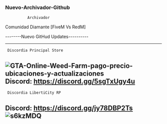 ###  Nuevo-Archivador-Github #####
              Archivador
              
  Comunidad Diamante [FiveM Vs RedM]              
              
--------Nuevo GitHud Updates----------

--------------------------------------
     Discordia Principal Store 
![GTA-Online-Weed-Farm-pago-precio-ubicaciones-y-actualizaciones](https://user-images.githubusercontent.com/45345955/151702286-c2a58807-b008-49c9-b1d4-f5914be04758.jpg)
Discord: https://discord.gg/5sgTxUgy4u
--------------------------------------
     Discordia LibertiCity RP 
Discord: https://discord.gg/jy78DBP2Ts 
![s6kzMDQ](https://user-images.githubusercontent.com/45345955/151702715-a3520386-18cf-4955-821a-5cecf6ffa7b2.png)
--------------------------------------

